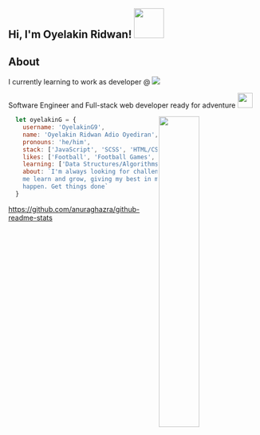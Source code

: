 ## Hi, I'm Oyelakin Ridwan! <img src="https://media.giphy.com/media/wyct0orcyRcS4/giphy.gif" width="60">



## About
I currently learning to work as developer @ ![](https://img.shields.io/badge/Microverse-blueviolet)

Software Engineer and Full-stack web developer ready for adventure <img src="https://media.giphy.com/media/VdoIFLsMIlwzfKD520/giphy.gif" width="30" height="30">

<img src="https://media.giphy.com/media/qgQUggAC3Pfv687qPC/giphy.gif" width="40%" align="right">

```javascript
  let oyelakinG = {
    username: 'OyelakinG9',
    name: 'Oyelakin Ridwan Adio Oyediran',
    pronouns: 'he/him',
    stack: ['JavaScript', 'SCSS', 'HTML/CSS', 'Python'],
    likes: ['Football', 'Football Games', 'Research', 'Joking'],
    learning: ['Data Structures/Algorithms', 'APIs'],
    about: `I'm always looking for challenges that help 
    me learn and grow, giving my best in making things 
    happen. Get things done`
  }
```





https://github.com/anuraghazra/github-readme-stats
